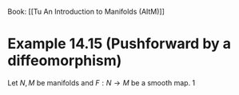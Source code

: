 Book: [[Tu An Introduction to Manifolds (AItM)]]
# Example 14.15 (Pushforward by a diffeomorphism)
Let $N,M$ be manifolds and $F:N\to M$ be a smooth map.
1